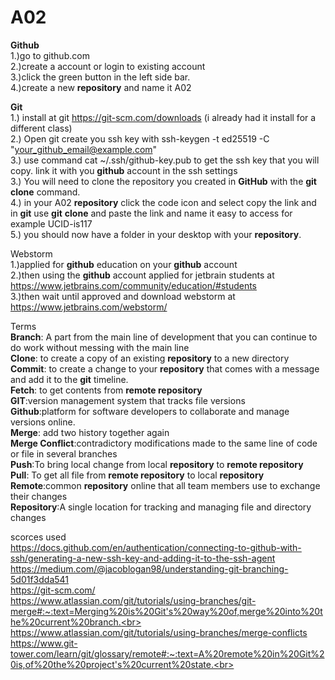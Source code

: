 # A02

**Github**<br>
1.)go to github.com<br>
2.)create a account or login to existing account<br>
3.)click the green button in the left side bar.<br>
4.)create a new **repository** and name it A02<br>

**Git**<br>
1.) install at git https://git-scm.com/downloads (i already had it install for a different class)<br>
2.) Open git create you ssh key with ssh-keygen -t ed25519 -C "your_github_email@example.com"<br>
3.) use command cat ~/.ssh/github-key.pub to get the ssh key that you will copy. link it with you **github** account in the ssh settings<br>
3.) You will need to clone the repository you created in **GitHub** with the **git** **clone** command.<br>
4.) in your A02 **repository** click the code icon and select copy the link and in **git** use **git** **clone** and paste the link and name it easy to access for example UCID-is117<br>
5.) you should now have a folder in your desktop with your **repository**.<br>

Webstorm<br>
1.)applied for **github** education on your **github** account<br>
2.)then using the **github** account applied for jetbrain students at https://www.jetbrains.com/community/education/#students <br>
3.)then wait until approved and download webstorm at https://www.jetbrains.com/webstorm/<br>


Terms<br>
**Branch**: A part from the main line of development that you can continue to do work without messing with the main line<br>
**Clone**: to create a copy of an existing **repository** to a new directory<br>
**Commit**: to create a change to your **repository** that comes with a message and add it to the **git** timeline.<br>
**Fetch**: to get contents from **remote repository**<br>
**GIT**:version management system that tracks file versions<br>
**Github**:platform for software developers to collaborate and manage versions online.<br>
**Merge**: add two history together again<br>
**Merge Conflict**:contradictory modifications made to the same line of code or file in several branches<br>
**Push**:To bring local change from local **repository** to **remote repository**<br>
**Pull**: To get all file from **remote repository** to local **repository**<br>
**Remote**:common **repository** online that all team members use to exchange their changes<br>
**Repository**:A single location for tracking and managing file and directory changes<br>

scorces used<br>
https://docs.github.com/en/authentication/connecting-to-github-with-ssh/generating-a-new-ssh-key-and-adding-it-to-the-ssh-agent<br>
https://medium.com/@jacoblogan98/understanding-git-branching-5d01f3dda541<br>
https://git-scm.com/<br>
https://www.atlassian.com/git/tutorials/using-branches/git-merge#:~:text=Merging%20is%20Git's%20way%20of,merge%20into%20the%20current%20branch.<br>
https://www.atlassian.com/git/tutorials/using-branches/merge-conflicts<br>
https://www.git-tower.com/learn/git/glossary/remote#:~:text=A%20remote%20in%20Git%20is,of%20the%20project's%20current%20state.<br>
